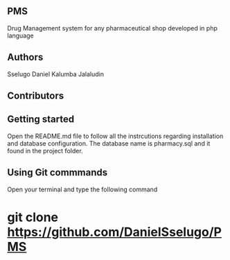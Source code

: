 ## PMS
Drug Management system for any pharmaceutical shop developed in php language
## Authors

Sselugo Daniel
Kalumba Jalaludin

## Contributors


## Getting started
Open the README.md file to follow all the instrcutions regarding installation and database configuration.
The database name is pharmacy.sql and it found in the project folder.

## Using Git commmands
Open your terminal and type the following command
# git clone https://github.com/DanielSselugo/PMS


